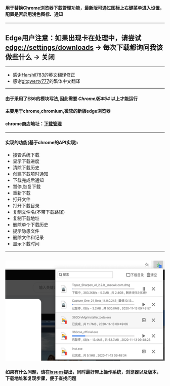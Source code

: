 #### 用于替换Chrome浏览器下载管理功能，最新版可通过图标上右键菜单进入设置，配置是否启用浅色图标、通知
---

## Edge用户注意：如果出现卡在处理中，请尝试 [edge://settings/downloads](edge://settings/downloads) -> 每次下载都询问我该做些什么 -> 关闭

---

+ 感谢[Harshil783](https://github.com/Harshil783)的英文翻译修正
+ 感谢[gitqwerty777](https://github.com/gitqwerty777)的繁体中文翻译

---
#### 由于采用了ES6的模块写法,因此需要 ***Chrome版本54*** 以上才能运行
#### 主要用于chrome,chromium,微软的新版edge浏览器
#### chrome商店地址：[下载管理](https://chrome.google.com/webstore/detail/%E4%B8%8B%E8%BD%BD%E7%AE%A1%E7%90%86/nfmgapnodlagabglffakjglkalonidld)
<!-- ### edge商店地址:[下载管理](https://microsoftedge.microsoft.com/addons/detail/bmcfcnlpljkgdddadjjkibniidihfeno) -->
---
#### 实现的功能(基于chrome的API实现):
- 接管系统下载
- 显示下载进度
- 清除下载历史
- 创建下载项时通知
- 下载完成后通知
- 暂停,恢复下载
- 重新下载
- 打开文件
- 打开下载目录
- 复制文件名(不带下载路径)
- 复制下载地址
- 删除单个下载历史
- 提示隐患文件
- 删除文件和记录
- 显示下载时间
---
![预览图](/preview/1280%20800%202.png)
---
#### 如果有什么问题，请在[issues](https://github.com/yhl452493373/DownloadManager/issues)提出，同时最好带上操作系统，浏览器以及版本，下载地址和复现步骤，便于查找问题
